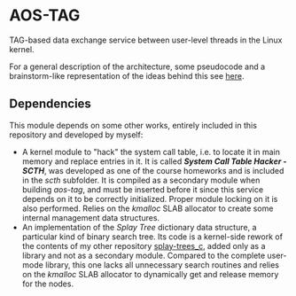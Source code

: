 # AOS-TAG

TAG-based data exchange service between user-level threads in the Linux kernel.

For a general description of the architecture, some pseudocode and a brainstorm-like representation of the ideas behind this see [here](ideas.md).

## Dependencies

This module depends on some other works, entirely included in this repository and developed by myself:

- A kernel module to "hack" the system call table, i.e. to locate it in main memory and replace entries in it. It is called **_System Call Table Hacker - SCTH_**, was developed as one of the course homeworks and is included in the *scth* subfolder. It is compiled as a secondary module when building *aos-tag*, and must be inserted before it since this service depends on it to be correctly initialized. Proper module locking on it is also performed. Relies on the *kmalloc* SLAB allocator to create some internal management data structures.
- An implementation of the *Splay Tree* dictionary data structure, a particular kind of binary search tree. Its code is a kernel-side rework of the contents of my other repository [splay-trees_c](https://github.com/robmasocco/splay-trees_c), added only as a library and not as a secondary module. Compared to the complete user-mode library, this one lacks all unnecessary search routines and relies on the *kmalloc* SLAB allocator to dynamically get and release memory for the nodes.